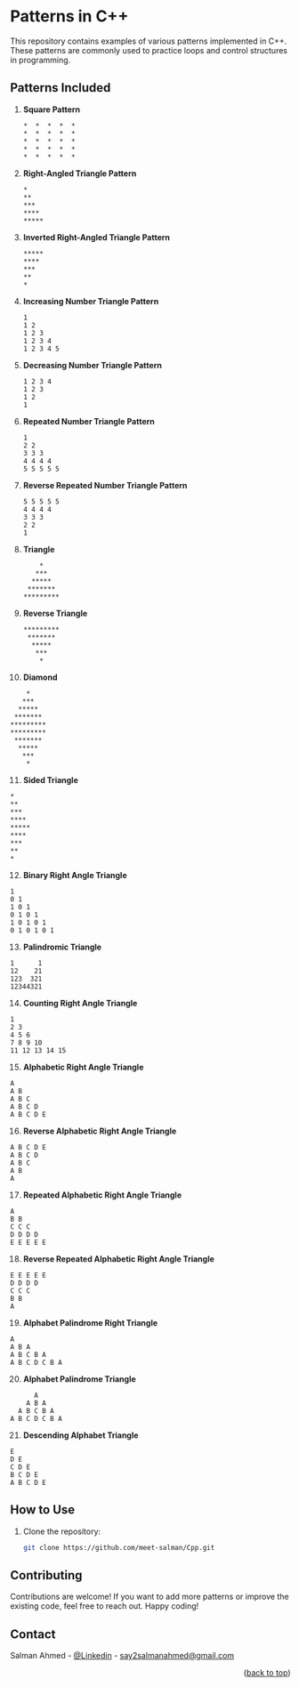 # Patterns in C++

This repository contains examples of various patterns implemented in C++. These patterns are commonly used to practice loops and control structures in programming.

## Patterns Included

1. **Square Pattern**
   ```
   *  *  *  *  *
   *  *  *  *  *
   *  *  *  *  *
   *  *  *  *  *
   *  *  *  *  *
   ```

2. **Right-Angled Triangle Pattern**
   ```
   *
   **
   ***
   ****
   *****
   ```

3. **Inverted Right-Angled Triangle Pattern**
   ```
   *****
   ****
   ***
   **
   *
   ```

4. **Increasing Number Triangle Pattern**
   ```
   1
   1 2
   1 2 3
   1 2 3 4
   1 2 3 4 5
   ```

5. **Decreasing Number Triangle Pattern**
   ```
   1 2 3 4 
   1 2 3 
   1 2 
   1 
   ```

6. **Repeated Number Triangle Pattern**
   ```
   1
   2 2
   3 3 3
   4 4 4 4
   5 5 5 5 5
   ```

7. **Reverse Repeated Number Triangle Pattern**
   ```
   5 5 5 5 5
   4 4 4 4
   3 3 3
   2 2
   1
   ```

8. **Triangle**
   ```
       *     
      ***    
     *****   
    *******  
   *********
   ```

9. **Reverse Triangle**
   ```
   *********
    *******  
     *****   
      ***    
       *     
   ```

10. **Diamond**
   ```
       *     
      ***    
     *****   
    *******  
   *********
   *********
    *******  
     *****   
      ***    
       *     
   ```

11. **Sided Triangle**
   ```
   *
   **
   ***
   ****
   ***** 
   ****
   ***
   **
   *
   ```

12. **Binary Right Angle Triangle**
   ```
   1 
   0 1 
   1 0 1 
   0 1 0 1 
   1 0 1 0 1 
   0 1 0 1 0 1 
   ```

13. **Palindromic Triangle**
   ```
   1      1 
   12    21 
   123  321 
   12344321
   ```

14. **Counting Right Angle Triangle**
   ```
   1 
   2 3 
   4 5 6 
   7 8 9 10 
   11 12 13 14 15
   ```

15. **Alphabetic Right Angle Triangle**
   ```
   A 
   A B 
   A B C
   A B C D
   A B C D E
   ```

16. **Reverse Alphabetic Right Angle Triangle**
   ```
   A B C D E
   A B C D
   A B C
   A B 
   A 
   ```

17. **Repeated Alphabetic Right Angle Triangle**
   ```
   A 
   B B
   C C C
   D D D D
   E E E E E
   ```

18. **Reverse Repeated Alphabetic Right Angle Triangle**
   ```
   E E E E E
   D D D D
   C C C
   B B
   A 
   ```

19. **Alphabet Palindrome Right Triangle**
   ```
   A 
   A B A 
   A B C B A
   A B C D C B A
   ```   

20. **Alphabet Palindrome Triangle**
   ```
         A 
       A B A
     A B C B A
   A B C D C B A
   ```   

21. **Descending Alphabet Triangle**
   ```
   E
   D E
   C D E
   B C D E
   A B C D E
   ```   



## How to Use

1. Clone the repository:
   ```bash
   git clone https://github.com/meet-salman/Cpp.git
   ```


<!-- CONTRIBUTING -->
## Contributing
Contributions are welcome! If you want to add more patterns or improve the existing code, feel free to reach out. Happy coding!


<!-- CONTACT  -->
## Contact

Salman Ahmed - [@Linkedin](https://www.linkedin.com/in/meet-salman/) - say2salmanahmed@gmail.com

<p align="right">(<a href="#readme-top">back to top</a>)</p>   
